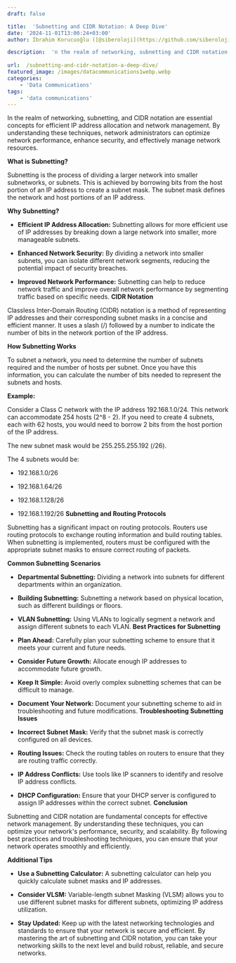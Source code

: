 ```yaml
---
draft: false

title:  'Subnetting and CIDR Notation: A Deep Dive'
date: '2024-11-01T13:00:24+03:00'
author: İbrahim Korucuoğlu ([@siberoloji](https://github.com/siberoloji))

description:  'n the realm of networking, subnetting and CIDR notation are essential concepts for efficient IP address allocation and network management.' 
 
url:  /subnetting-and-cidr-notation-a-deep-dive/
featured_image: /images/datacommunications1webp.webp
categories:
    - 'Data Communications'
tags:
    - 'data communications'
---
```

In the realm of networking, subnetting, and CIDR notation are essential concepts for efficient IP address allocation and network management. By understanding these techniques, network administrators can optimize network performance, enhance security, and effectively manage network resources.

**What is Subnetting?**

Subnetting is the process of dividing a larger network into smaller subnetworks, or subnets. This is achieved by borrowing bits from the host portion of an IP address to create a subnet mask. The subnet mask defines the network and host portions of an IP address.

**Why Subnetting?**
* **Efficient IP Address Allocation:** Subnetting allows for more efficient use of IP addresses by breaking down a large network into smaller, more manageable subnets.

* **Enhanced Network Security:** By dividing a network into smaller subnets, you can isolate different network segments, reducing the potential impact of security breaches.

* **Improved Network Performance:** Subnetting can help to reduce network traffic and improve overall network performance by segmenting traffic based on specific needs.
**CIDR Notation**

Classless Inter-Domain Routing (CIDR) notation is a method of representing IP addresses and their corresponding subnet masks in a concise and efficient manner. It uses a slash (/) followed by a number to indicate the number of bits in the network portion of the IP address.

**How Subnetting Works**

To subnet a network, you need to determine the number of subnets required and the number of hosts per subnet. Once you have this information, you can calculate the number of bits needed to represent the subnets and hosts.

**Example:**

Consider a Class C network with the IP address 192.168.1.0/24. This network can accommodate 254 hosts (2^8 - 2). If you need to create 4 subnets, each with 62 hosts, you would need to borrow 2 bits from the host portion of the IP address.

The new subnet mask would be 255.255.255.192 (/26).

The 4 subnets would be:
* 192.168.1.0/26

* 192.168.1.64/26

* 192.168.1.128/26

* 192.168.1.192/26
**Subnetting and Routing Protocols**

Subnetting has a significant impact on routing protocols. Routers use routing protocols to exchange routing information and build routing tables. When subnetting is implemented, routers must be configured with the appropriate subnet masks to ensure correct routing of packets.

**Common Subnetting Scenarios**
* **Departmental Subnetting:** Dividing a network into subnets for different departments within an organization.

* **Building Subnetting:** Subnetting a network based on physical location, such as different buildings or floors.

* **VLAN Subnetting:** Using VLANs to logically segment a network and assign different subnets to each VLAN.
**Best Practices for Subnetting**
* **Plan Ahead:** Carefully plan your subnetting scheme to ensure that it meets your current and future needs.

* **Consider Future Growth:** Allocate enough IP addresses to accommodate future growth.

* **Keep It Simple:** Avoid overly complex subnetting schemes that can be difficult to manage.

* **Document Your Network:** Document your subnetting scheme to aid in troubleshooting and future modifications.
**Troubleshooting Subnetting Issues**
* **Incorrect Subnet Mask:** Verify that the subnet mask is correctly configured on all devices.

* **Routing Issues:** Check the routing tables on routers to ensure that they are routing traffic correctly.

* **IP Address Conflicts:** Use tools like IP scanners to identify and resolve IP address conflicts.

* **DHCP Configuration:** Ensure that your DHCP server is configured to assign IP addresses within the correct subnet.
**Conclusion**

Subnetting and CIDR notation are fundamental concepts for effective network management. By understanding these techniques, you can optimize your network's performance, security, and scalability. By following best practices and troubleshooting techniques, you can ensure that your network operates smoothly and efficiently.

**Additional Tips**
* **Use a Subnetting Calculator:** A subnetting calculator can help you quickly calculate subnet masks and IP addresses.

* **Consider VLSM:** Variable-length subnet Masking (VLSM) allows you to use different subnet masks for different subnets, optimizing IP address utilization.

* **Stay Updated:** Keep up with the latest networking technologies and standards to ensure that your network is secure and efficient.
By mastering the art of subnetting and CIDR notation, you can take your networking skills to the next level and build robust, reliable, and secure networks.
